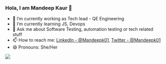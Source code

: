### Hola, I am Mandeep Kaur 👋

- 🔭 I’m currently working as Tech lead - QE Engineering
- 🌱 I’m currently learning JS, Devops
- 💬 Ask me about Software Testing, automation testing or tech related stuff
- 📫 How to reach me: [LinkedIn - @Mandeepk01](https://www.linkedin.com/in/mandeepk01/), 
[Twitter - @Mandeepk01](https://twitter.com/Mandeepk01)
- 😄 Pronouns: She/Her

<img src= "https://github-readme-stats.vercel.app/api?username=Mandeepk01&&show_icons=true&title_color=ffffff&icon_color=bb2acf&text_color=daf7dc&bg_color=151515">
